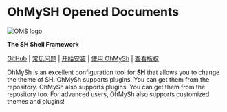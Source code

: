 # OhMySH Opened Documents

![OMS logo](https://516wjy.xyz:516/OhMySh-width.png)

**The SH Shell Framework**

[GitHub](https://github.com/ohmysh/ohmysh) | [常见问题](https://github.com/ohmysh/ohmysh/blob/main/FAQ.md) | [开始安装](https://github.com/ohmysh/ohmysh#getting-started) | [使用 OhMySh](https://github.com/ohmysh/ohmysh#using-ohmysh) | [查看版权](https://github.com/ohmysh/ohmysh/blob/main/LICENSE)

OhMySh is an excellent configuration tool for **SH** that allows you to change the theme of SH. OhMySh supports plugins. You can get them from the repository. OhMySh also supports plugins. You can get them from the repository too. For advanced users, OhMySh also supports customized themes and plugins!
